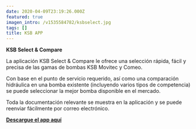 ```yaml
---
date: 2020-04-09T23:19:26.000Z
featured: true
imagen_intro: /v1535584782/ksbselect.jpg
tags: []
title: KSB APP
---
```

**KSB Select & Compare**

La aplicación KSB Select & Compare le ofrece una selección rápida, fácil y precisa de las gamas de bombas KSB Movitec y Comeo.

Con base en el punto de servicio requerido, así como una comparación hidráulica en una bomba existente (incluyendo varios tipos de competencia) se puede seleccionar la mejor bomba disponible en el mercado.

Toda la documentación relevante se muestra en la aplicación y se puede reenviar fácilmente por correo electrónico.

[**Descargue el app aquí**](https://itunes.apple.com/us/app/ksb-select-compare/id1321997179?mt=8 "Descargue el app")